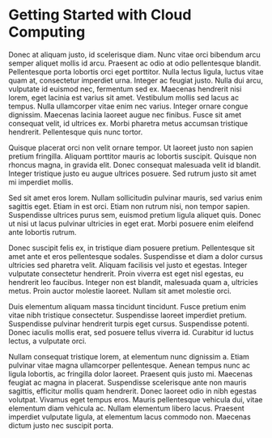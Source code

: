 # Getting Started with Cloud Computing

Donec at aliquam justo, id scelerisque diam. Nunc vitae orci bibendum arcu semper aliquet mollis id arcu. Praesent ac odio at odio pellentesque blandit. Pellentesque porta lobortis orci eget porttitor. Nulla lectus ligula, luctus vitae quam at, consectetur imperdiet urna. Integer ac feugiat justo. Nulla dui arcu, vulputate id euismod nec, fermentum sed ex. Maecenas hendrerit nisi lorem, eget lacinia est varius sit amet. Vestibulum mollis sed lacus ac tempus. Nulla ullamcorper vitae enim nec varius. Integer ornare congue dignissim. Maecenas lacinia laoreet augue nec finibus. Fusce sit amet consequat velit, id ultrices ex. Morbi pharetra metus accumsan tristique hendrerit. Pellentesque quis nunc tortor.

Quisque placerat orci non velit ornare tempor. Ut laoreet justo non sapien pretium fringilla. Aliquam porttitor mauris ac lobortis suscipit. Quisque non rhoncus magna, in gravida elit. Donec consequat malesuada velit id blandit. Integer tristique justo eu augue ultrices posuere. Sed rutrum justo sit amet mi imperdiet mollis.

Sed sit amet eros lorem. Nullam sollicitudin pulvinar mauris, sed varius enim sagittis eget. Etiam in est orci. Etiam non rutrum nisi, non tempor sapien. Suspendisse ultrices purus sem, euismod pretium ligula aliquet quis. Donec ut nisi ut lacus pulvinar ultricies in eget erat. Morbi posuere enim eleifend ante lobortis rutrum.

Donec suscipit felis ex, in tristique diam posuere pretium. Pellentesque sit amet ante et eros pellentesque sodales. Suspendisse et diam a dolor cursus ultricies sed pharetra velit. Aliquam facilisis vel justo et egestas. Integer vulputate consectetur hendrerit. Proin viverra est eget nisl egestas, eu hendrerit leo faucibus. Integer non est blandit, malesuada quam a, ultricies metus. Proin auctor molestie laoreet. Nullam sit amet molestie orci.

Duis elementum aliquam massa tincidunt tincidunt. Fusce pretium enim vitae nibh tristique consectetur. Suspendisse laoreet imperdiet pretium. Suspendisse pulvinar hendrerit turpis eget cursus. Suspendisse potenti. Donec iaculis mollis erat, sed posuere tellus viverra id. Curabitur id luctus lectus, a vulputate orci.

Nullam consequat tristique lorem, at elementum nunc dignissim a. Etiam pulvinar vitae magna ullamcorper pellentesque. Aenean tempus nunc ac ligula lobortis, ac fringilla dolor laoreet. Praesent quis justo mi. Maecenas feugiat ac magna in placerat. Suspendisse scelerisque ante non mauris sagittis, efficitur mollis quam hendrerit. Donec laoreet odio in nibh egestas volutpat. Vivamus eget tempus eros. Mauris pellentesque vehicula dui, vitae elementum diam vehicula ac. Nullam elementum libero lacus. Praesent imperdiet vulputate ligula, at elementum lacus commodo non. Maecenas dictum justo nec suscipit porta.
